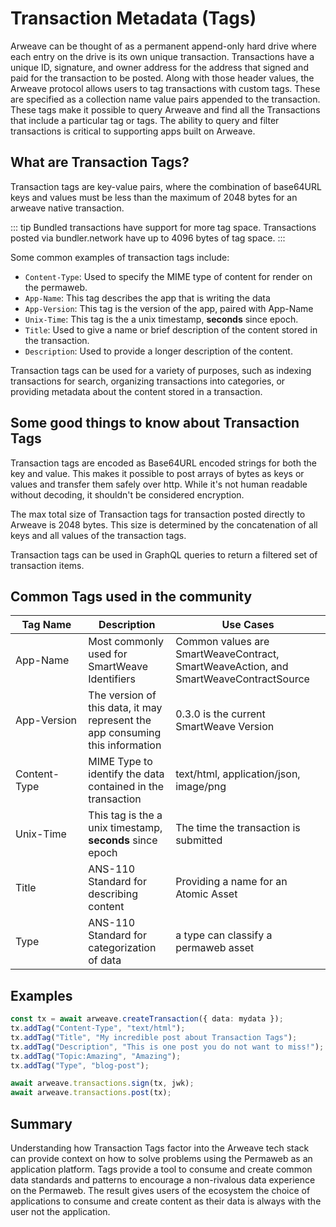 # Transaction Metadata (Tags)

Arweave can be thought of as a permanent append-only hard drive where each entry on the drive is its own unique transaction. Transactions have a unique ID, signature, and owner address for the address that signed and paid for the transaction to be posted. Along with those header values, the Arweave protocol allows users to tag transactions with custom tags. These are specified as a collection name value pairs appended to the transaction. These tags make it possible to query Arweave and find all the Transactions that include a particular tag or tags. The ability to query and filter transactions is critical to supporting apps built on Arweave.

## What are Transaction Tags?

Transaction tags are key-value pairs, where the combination of base64URL keys and values must be less than the maximum of 2048 bytes for an arweave native transaction.

::: tip
Bundled transactions have support for more tag space. Transactions posted via bundler.network have up to 4096 bytes of tag space.
:::

Some common examples of transaction tags include:

-   `Content-Type`: Used to specify the MIME type of content for render on the permaweb.
-   `App-Name`: This tag describes the app that is writing the data
-   `App-Version`: This tag is the version of the app, paired with App-Name
-   `Unix-Time`: This tag is the a unix timestamp, **seconds** since epoch.
-   `Title`: Used to give a name or brief description of the content stored in the transaction.
-   `Description`: Used to provide a longer description of the content.

Transaction tags can be used for a variety of purposes, such as indexing transactions for search, organizing transactions into categories, or providing metadata about the content stored in a transaction.

## Some good things to know about Transaction Tags

Transaction tags are encoded as Base64URL encoded strings for both the key and value. This makes it possible to post arrays of bytes as keys or values and transfer them safely over http. While it's not human readable without decoding, it shouldn't be considered encryption.

The max total size of Transaction tags for transaction posted directly to Arweave is 2048 bytes. This size is determined by the concatenation of all keys and all values of the transaction tags.

Transaction tags can be used in GraphQL queries to return a filtered set of transaction items.

## Common Tags used in the community

| <div style="width:100px">Tag Name</div> | Description                                                                   | Use Cases                                                                            |
| --------------------------------------- | ----------------------------------------------------------------------------- | ------------------------------------------------------------------------------------ |
| App-Name                                | Most commonly used for SmartWeave Identifiers                                 | Common values are SmartWeaveContract, SmartWeaveAction, and SmartWeaveContractSource |
| App-Version                             | The version of this data, it may represent the app consuming this information | 0.3.0 is the current SmartWeave Version                                              |
| Content-Type                            | MIME Type to identify the data contained in the transaction                   | text/html, application/json, image/png                                               |
| Unix-Time                               | This tag is the a unix timestamp, **seconds** since epoch                     | The time the transaction is submitted                                                |
| Title                                   | ANS-110 Standard for describing content                                       | Providing a name for an Atomic Asset                                                 |
| Type                                    | ANS-110 Standard for categorization of data                                   | a type can classify a permaweb asset                                                 |

## Examples

```ts
const tx = await arweave.createTransaction({ data: mydata });
tx.addTag("Content-Type", "text/html");
tx.addTag("Title", "My incredible post about Transaction Tags");
tx.addTag("Description", "This is one post you do not want to miss!");
tx.addTag("Topic:Amazing", "Amazing");
tx.addTag("Type", "blog-post");

await arweave.transactions.sign(tx, jwk);
await arweave.transactions.post(tx);
```

## Summary

Understanding how Transaction Tags factor into the Arweave tech stack can provide context on how to solve problems using the Permaweb as an application platform. Tags provide a tool to consume and create common data standards and patterns to encourage a non-rivalous data experience on the Permaweb. The result gives users of the ecosystem the choice of applications to consume and create content as their data is always with the user not the application.
